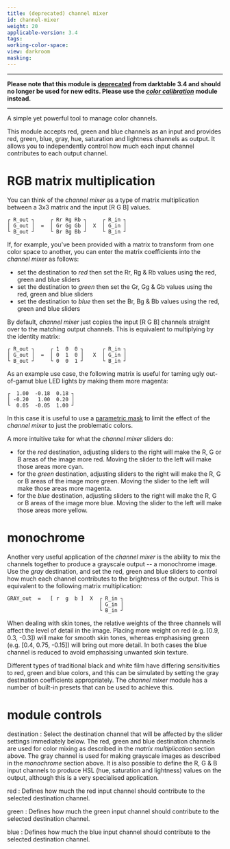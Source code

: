 ```yaml
---
title: (deprecated) channel mixer
id: channel-mixer
weight: 20
applicable-version: 3.4
tags: 
working-color-space:  
view: darkroom
masking: 
---
```


---

**Please note that this module is [deprecated](../../darkroom/processing-modules/deprecated.md) from darktable 3.4 and should no longer be used for new edits. Please use the [_color calibration_](./color-calibration.md) module instead.**

---

A simple yet powerful tool to manage color channels.  

This module accepts red, green and blue channels as an input and provides red, green, blue, gray, hue, saturation and lightness channels as output. It allows you to independently control how much each input channel contributes to each output channel.

# RGB matrix multiplication

You can think of the _channel mixer_ as a type of matrix multiplication between a 3x3 matrix and the input [R G B] values.

```
┌ R_out ┐     ┌ Rr Rg Rb ┐     ┌ R_in ┐
│ G_out │  =  │ Gr Gg Gb │  X  │ G_in │
└ B_out ┘     └ Br Bg Bb ┘     └ B_in ┘
```

If, for example, you've been provided with a matrix to transform from one color space to another, you can enter the matrix coefficients into the _channel mixer_ as follows:

- set the destination to _red_ then set the Rr, Rg & Rb values using the red, green and blue sliders
- set the destination to _green_ then set the Gr, Gg & Gb values using the red, green and blue sliders 
- set the destination to _blue_ then set the Br, Bg & Bb values using the red, green and blue sliders 

By default, _channel mixer_ just copies the input [R G B] channels straight over to the matching output channels. This is equivalent to multiplying by the identity matrix:

```
┌ R_out ┐     ┌ 1  0  0 ┐      ┌ R_in ┐
│ G_out │  =  │ 0  1  0 │   X  │ G_in │
└ B_out ┘     └ 0  0  1 ┘      └ B_in ┘
```

As an example use case, the following matrix is useful for taming ugly out-of-gamut blue LED lights by making them more magenta:

```
┌  1.00  -0.18  0.18 ┐ 
│ -0.20   1.00  0.20 │
└  0.05  -0.05  1.00 ┘ 
```

In this case it is useful to use a [parametric mask](../../darkroom/masking-and-blending/masks/parametric.md) to limit the effect of the _channel mixer_ to just the problematic colors.

A more intuitive take for what the _channel mixer_ sliders do:

- for the _red_ destination, adjusting sliders to the right will make the R, G or B areas of the image more red. Moving the slider to the left will make those areas more cyan.
- for the _green_ destination, adjusting sliders to the right will make the R, G or B areas of the image more green. Moving the slider to the left will make those areas more magenta.
- for the _blue_ destination, adjusting sliders to the right will make the R, G or B areas of the image more blue. Moving the slider to the left will make those areas more yellow.


# monochrome

Another very useful application of the _channel mixer_ is the ability to mix the channels together to produce a grayscale output -- a monochrome image. Use the _gray_ destination, and set the red, green and blue sliders to control how much each channel contributes to the brightness of the output. This is equivalent to the following matrix multiplication:
```
GRAY_out  =   [ r  g  b ]  X  ┌ R_in ┐
                              │ G_in │
                              └ B_in ┘
```

When dealing with skin tones, the relative weights of the three channels will affect the level of detail in the image. Placing more weight on red (e.g. [0.9, 0.3, -0.3]) will make for smooth skin tones, whereas emphasising green (e.g. [0.4, 0.75, -0.15]) will bring out more detail. In both cases the blue channel is reduced to avoid emphasising unwanted skin texture.

Different types of traditional black and white film have differing sensitivities to red, green and blue colors, and this can be simulated by setting the gray destination coefficients appropriately. The _channel mixer_ module has a number of built-in presets that can be used to achieve this.

# module controls

destination
: Select the destination channel that will be affected by the slider settings immediately below. The red, green and blue destination channels are used for color mixing as described in the _matrix multiplication_ section above. The gray channel is used for making grayscale images as described in the _monochrome_ section above. It is also possible to define the R, G & B input channels to produce HSL (hue, saturation and lightness) values on the output, although this is a very specialised application.

red
: Defines how much the red input channel should contribute to the selected destination channel.

green
: Defines how much the green input channel should contribute to the selected destination channel.

blue
: Defines how much the blue input channel should contribute to the selected destination channel.
